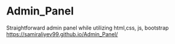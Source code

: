 # Admin_Panel
Straightforward admin panel while utilizing html,css, js, bootstrap
https://samiraliyev99.github.io/Admin_Panel/
